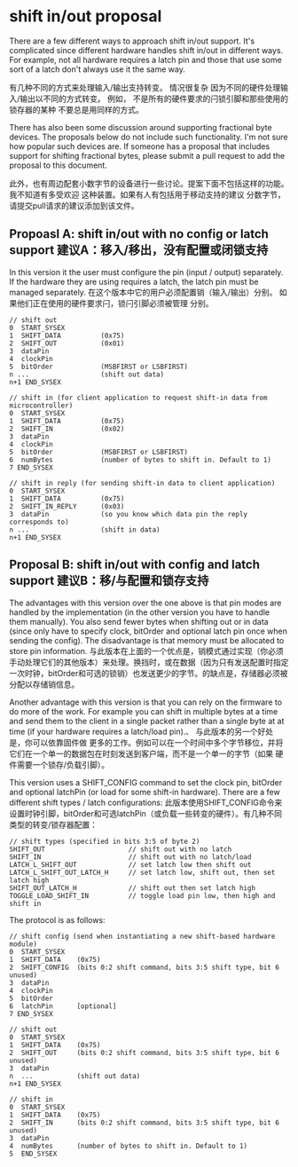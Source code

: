 shift in/out proposal
===

There are a few different ways to approach shift in/out support. It's complicated
since different hardware handles shift in/out in different ways. For example,
not all hardware requires a latch pin and those that use some sort of a latch
don't always use it the same way.

有几种不同的方式来处理输入/输出支持转变。 情况很复杂
因为不同的硬件处理输入/输出以不同的方式转变。 例如，
不是所有的硬件要求的闩锁引脚和那些使用的锁存器的某种
不要总是用同样的方式。


There has also been some discussion around supporting fractional byte devices. The proposals below do not include such functionality. I'm not sure how popular
such devices are. If someone has a proposal that includes support for shifting 
fractional bytes, please submit a pull request to add the proposal to this document.

此外，也有周边配套小数字节的设备进行一些讨论。提案下面不包括这样的功能。我不知道有多受欢迎
这种装置。如果有人有包括用于移动支持的建议
分数字节，请提交pull请求的建议添加到该文件。

Propoasl A: shift in/out with no config or latch support
建议A：移入/移出，没有配置或闭锁支持
---

In this version it the user must configure the pin (input / output) separately.
If the hardware they are using requires a latch, the latch pin must be managed
separately.
在这个版本中它的用户必须配置销（输入/输出）分别。
如果他们正在使用的硬件要求闩，锁闩引脚必须被管理
分别。
```
// shift out
0  START_SYSEX
1  SHIFT_DATA          (0x75)
2  SHIFT_OUT           (0x01)
3  dataPin
4  clockPin
5  bitOrder            (MSBFIRST or LSBFIRST)
n ...                  (shift out data)
n+1 END_SYSEX

// shift in (for client application to request shift-in data from microcontroller)
0  START_SYSEX
1  SHIFT_DATA          (0x75)
2  SHIFT_IN            (0x02)
3  dataPin
4  clockPin
5  bitOrder            (MSBFIRST or LSBFIRST)
6  numBytes            (number of bytes to shift in. Default to 1)
7 END_SYSEX

// shift in reply (for sending shift-in data to client application)
0  START_SYSEX
1  SHIFT_DATA          (0x75)
2  SHIFT_IN_REPLY      (0x03)
3  dataPin             (so you know which data pin the reply corresponds to)
n ...                  (shift in data)
n+1 END_SYSEX
```


Proposal B: shift in/out with config and latch support
建议B：移/与配置和锁存支持
---

The advantages with this version over the one above is that pin modes are handled by the implementation (in the other version you have to handle them manually). You also send fewer bytes when shifting out or in data (since only have to specify clock, bitOrder and optional latch pin once when sending the config). The disadvantage is that memory must be allocated to store pin information.
与此版本在上面的一个优点是，销模式通过实现（你必须手动处理它们的其他版本）来处理。换挡时，或在数据（因为只有发送配置时指定一次时钟，bitOrder和可选的锁销）也发送更少的字节。的缺点是，存储器必须被分配以存储销信息。

Another advantage with this version is that you can rely on the firmware to do
more of the work. For example you can shift in multiple bytes at a time and send them to the client in a single packet rather than a single byte at at time (if
your hardware requires a latch/load pin).、
与此版本的另一个好处是，你可以依靠固件做
更多的工作。例如可以在一个时间中多个字节移位，并将它们在一个单一的数据包在时刻发送到客户端，而不是一个单一的字节（如果
硬件需要一个锁存/负载引脚）。

This version uses a SHIFT_CONFIG command to set the clock pin, bitOrder and optional latchPin (or load for some shift-in hardware). There are a few different shift types / latch configurations:
此版本使用SHIFT_CONFIG命令来设置时钟引脚，bitOrder和可选latchPin（或负载一些转变的硬件）。有几种不同类型的转变/锁存器配置：
```
// shift types (specified in bits 3:5 of byte 2)
SHIFT_OUT                     // shift out with no latch
SHIFT_IN                      // shift out with no latch/load
LATCH_L_SHIFT_OUT             // set latch low then shift out
LATCH_L_SHIFT_OUT_LATCH_H     // set latch low, shift out, then set latch high
SHIFT_OUT_LATCH_H             // shift out then set latch high
TOGGLE_LOAD_SHIFT_IN          // toggle load pin low, then high and shift in
```

The protocol is as follows:
```
// shift config (send when instantiating a new shift-based hardware module)
0  START_SYSEX
1  SHIFT_DATA    (0x75)
2  SHIFT_CONFIG  (bits 0:2 shift command, bits 3:5 shift type, bit 6 unused)
3  dataPin
4  clockPin
5  bitOrder
6  latchPin      [optional]
7 END_SYSEX

// shift out
0  START_SYSEX
1  SHIFT_DATA    (0x75)
2  SHIFT_OUT     (bits 0:2 shift command, bits 3:5 shift type, bit 6 unused)
3  dataPin
n  ...           (shift out data)
n+1 END_SYSEX

// shift in
0  START_SYSEX
1  SHIFT_DATA    (0x75)
2  SHIFT_IN      (bits 0:2 shift command, bits 3:5 shift type, bit 6 unused)
3  dataPin
4  numBytes      (number of bytes to shift in. Default to 1)
5  END_SYSEX
```
